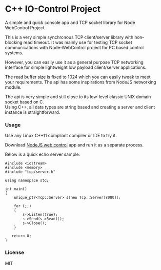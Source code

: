 # C++ IO-Control Project

A simple and quick console app and TCP socket library for Node WebControl Project.

This is a very simple synchronous TCP client/server library with non-blocking read timeout.
It was mainly use for testing TCP socket communications with Node-WebControl project for PC based control systems.
 
However, you can easily use it as a general purpose TCP networking interface for
simple lightweight low payload client/server applications. 

The read buffer size is fixed to 1024 which you can easily tweak to meet your requirements.
The api has some inspirations from NodeJS networking module.

The api is very simple and still close to its low-level classic UNIX domain socket based on C.  
Using C++, all data types are string based and creating a server and client instance is straightforward.

### Usage

Use any Linux C++11 compliant compiler or IDE to try it.

Download [NodeJS web control](https://github.com/EdoLabWorks/NodeJS-Web-Control-Project) app and run it as a separate process.


Below is a quick echo server sample.
~~~~
#include <iostream>
#include <memory>
#include "tcp/server.h"

using namespace std;

int main()
{
    unique_ptr<Tcp::Server> s(new Tcp::Server(8080));

    for (;;)
    {
        s->Listen(true);
        s->Send(s->Read());
        s->Close();
    }

   return 0;
}
~~~~


### License
MIT

 
